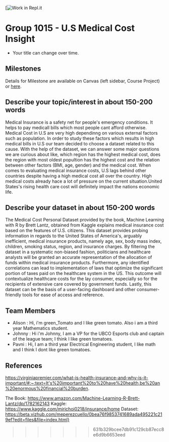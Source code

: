 [![Work in Repl.it](https://classroom.github.com/assets/work-in-replit-14baed9a392b3a25080506f3b7b6d57f295ec2978f6f33ec97e36a161684cbe9.svg)

# Group 1015 - U.S Medical Cost Insight

- Your title can change over time.

## Milestones

Details for Milestone are available on Canvas (left sidebar, Course Project) or [here](https://firas.moosvi.com/courses/data301/project/milestone01.html).

## Describe your topic/interest in about 150-200 words
Medical Insurance is a safety net for people's emergency conditions. It helps to pay medicall bills which most people cant afford otherwise. Medical Cost in U.S are very high dependinng on various external factors such as population. In order to study these factors which results in high medical bills in U.S our team decided to choose a dataset related to this cause. With the help of the dataset, we can answer some major questions we are curious about like, which region has the highest medical cost, does the region with most oldest popultion has the highest cost and the relation between other factors (BMI, age, gender) and the medical cost. When comes to evaluating medical insurance costs, U.S lags behind other countries despite having a high medical cost all over the country. High medical costs already hace a lot of pressure on the current situation.United States's rising health care cost will definitely impact the nations economic life.

## Describe your dataset in about 150-200 words
The Medical Cost Personal Dataset provided by the book, Machine Learning with R by Brett Lantz, obtained from Kaggle explains medical insurance cost based on the features of U.S. citizens. This dataset provides probing information in regards to the United States of America's, arguably inefficient, medical insurance products, namely age, sex, body mass index, children, smoking status, region, and insurance charges. By filtering the dataset in a systematic non-biased fashion, politicians and healthcare analysts will be granted an accurate representation of the allocation of funds within medical insurance products. Furthermore, any identified correlations can lead to implementation of laws that optimize the significant portion of taxes paid on the healthcare system in the US. This outcome will contextualize healthcare costs for the lay consumer, especially so for the recipients of extensive care covered by government funds. Lastly, this dataset can be the basis of a user-facing dashboard and other consumer-friendly tools for ease of access and reference.

## Team Members

- Alison : Hi, i'm green_Tomato and I like green tomato. Also i am a third year Mathematics student.
- Johnny : Hi i'm Johnny, I am a VP for the UBCO Esports club and captain of the league team; I think I like green tomatoes.
- Pavni : Hi, I am a third year Electrical Engineering student, I like math and I think I dont like green tomatoes.

## References

https://virginiapremier.com/what-is-health-insurance-and-why-is-it-important/#:~:text=It's%20important%20to%20have%20health,be%20an%20enormous%20financial%20burden.

The Book: https://www.amazon.com/Machine-Learning-R-Brett-Lantz/dp/1782162143
Kaggle: https://www.kaggle.com/mirichoi0218/insurance/home
Dataset: https://beta.vizhub.com/meperezcuello/0bea76f9853741689ada495221c219ef?edit=files&file=index.html}
>>>>>>> 631b329bcee7db91c129cb87ecc8e6d9b6653eed
